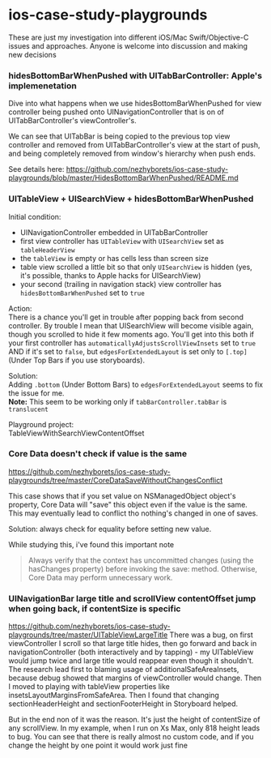 # ios-case-study-playgrounds
These are just my investigation into different iOS/Mac Swift/Objective-C issues and approaches. Anyone is welcome into discussion and making new decisions

### hidesBottomBarWhenPushed with UITabBarController: Apple's implemenetation
Dive into what happens when we use hidesBottomBarWhenPushed for view controller being pushed onto UINavigationController that is on of UITabBarController's viewController's.

We can see that UITabBar is being copied to the previous top view controller and removed from UITabBarController's view at the start of push, and being completely removed from window's hierarchy when push ends.

See details here: https://github.com/nezhyborets/ios-case-study-playgrounds/blob/master/HidesBottomBarWhenPushed/README.md

### UITableView + UISearchView + hidesBottomBarWhenPushed
Initial condition:
- UINavigationController embedded in UITabBarController
- first view controller has `UITableView` with `UISearchView` set as `tableHeaderView`
- the `tableView` is empty or has cells less than screen size
- table view scrolled a little bit so that only `UISearchView` is hidden (yes, it's possible, thanks to Apple hacks for UISearchView)
- your second (trailing in navigation stack) view controller has `hidesBottomBarWhenPushed` set to `true`

Action:  
There is a chance you'll get in trouble after popping back from second controller. By trouble I mean that UISearchView will become visible again, though you scrolled to hide it few moments ago. You'll get into this both if your first controller has `automaticallyAdjustsScrollViewInsets` set to `true` AND if it's set to `false`, but `edgesForExtendedLayout` is set only to `[.top]` (Under Top Bars if you use storyboards).

Solution:  
Adding `.bottom` (Under Bottom Bars) to `edgesForExtendedLayout` seems to fix the issue for me.  
**Note:** This seem to be working only if `tabBarController.tabBar` is `translucent`

Playground project:  
TableViewWithSearchViewContentOffset

### Core Data doesn't check if value is the same

https://github.com/nezhyborets/ios-case-study-playgrounds/tree/master/CoreDataSaveWithoutChangesConflict

This case shows that if you set value on NSManagedObject object's property, Core Data will "save" this object even if the value is the same. This may eventually lead to conflict tho nothing's changed in one of saves.

Solution: always check for equality before setting new value.

While studying this, i've found this important note
> Always verify that the context has uncommitted changes (using the hasChanges property) before invoking the save: method. Otherwise, Core Data may perform unnecessary work.

### UINavigationBar large title and scrollView contentOffset jump when going back, if contentSize is specific
https://github.com/nezhyborets/ios-case-study-playgrounds/tree/master/UITableViewLargeTitle
There was a bug, on first viewController I scroll so that large title hides, then go forward and back in navigationController (both interactively and by tapping) - my UITableView would jump twice and large title would reappear even though it shouldn't. The research lead first to blaming usage of additionalSafeAreaInsets, because debug showed that margins of viewController would change. Then I moved to playing with tableView properties like insetsLayoutMarginsFromSafeArea. Then I found that  changing sectionHeaderHeight and sectionFooterHeight in Storyboard helped.

But in the end non of it was the reason. It's just the height of contentSize of any scrollView. In my example, when I run on Xs Max, only 818 height leads to bug. You can see that there is really almost no custom code, and if you change the height by one point it would work just fine
